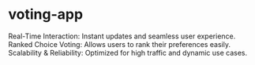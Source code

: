 # voting-app
Real-Time Interaction: Instant updates and seamless user experience. Ranked Choice Voting: Allows users to rank their preferences easily. Scalability &amp; Reliability: Optimized for high traffic and dynamic use cases.
